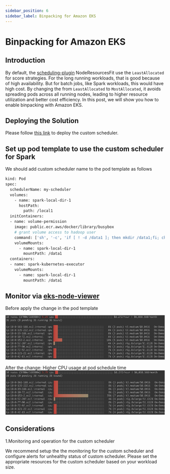```yaml
---
sidebar_position: 6
sidebar_label: Binpacking for Amazon EKS
---
```



# Binpacking for Amazon EKS

## Introduction
By default, the [scheduling-plugin](https://kubernetes.io/docs/reference/scheduling/config/#scheduling-plugins) NodeResourcesFit use the ```LeastAllocated``` for score strategies. For the long running workloads, that is good because of high availability. But for batch jobs, like Spark workloads, this would have high cost. By changing the from ```LeastAllocated``` to ```MostAllocated```, it avoids spreading pods across all running nodes, leading to higher resource utilization and better cost efficiency. In this post, we will show you how to enable binpacking with Amazon EKS.


## Deploying the Solution
Please follow [this link](https://github.com/aws-samples/custom-scheduler-eks) to deploy the custom scheduler.


## Set up pod template to use the custom scheduler for Spark
We should add custom scheduler name to the pod template as follows
```bash
kind: Pod
spec:
  schedulerName: my-scheduler
  volumes:
    - name: spark-local-dir-1
      hostPath:
        path: /local1  
  initContainers:  
  - name: volume-permission
    image: public.ecr.aws/docker/library/busybox
    # grant volume access to hadoop user
    command: ['sh', '-c', 'if [ ! -d /data1 ]; then mkdir /data1;fi; chown -R 999:1000 /data1']  
    volumeMounts:
      - name: spark-local-dir-1
        mountPath: /data1
  containers:
  - name: spark-kubernetes-executor
    volumeMounts:
      - name: spark-local-dir-1
        mountPath: /data1
```


## Monitor via [eks-node-viewer](https://github.com/awslabs/eks-node-viewer)

Before apply the change in the pod template

![img.png](img/before-binpacking.png)

After the change:  Higher CPU usage at pod schedule time
![img.png](img/after-binpacking.png)

## Considerations

1.Monitoring and operation for the custom scheduler

We recommend setup the the monitoring for the custom scheduler and configure alerts for unhealthy status of custom scheduler. Please set the appropriate resources for the custom scheduler based on your workload size.
